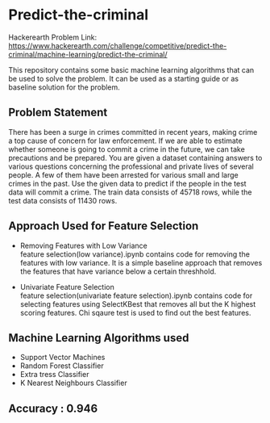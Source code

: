 # Predict-the-criminal

Hackerearth Problem Link: https://www.hackerearth.com/challenge/competitive/predict-the-criminal/machine-learning/predict-the-criminal/

This repository contains some basic machine learning algorithms that can be used to solve the problem. It can be used as a starting guide or as baseline solution for the problem.

## Problem Statement

There has been a surge in crimes committed in recent years, making crime a top cause of concern for law enforcement. If we are able to estimate whether someone is going to commit a crime in the future, we can take precautions and be prepared. You are given a dataset containing answers to various questions concerning the professional and private lives of several people. A few of them have been arrested for various small and large crimes in the past. Use the given data to predict if the people in the test data will commit a crime. The train data consists of 45718 rows, while the test data consists of 11430 rows.

## Approach Used for Feature Selection

* Removing Features with Low Variance <br />
feature selection(low variance).ipynb contains code for removing the features with low variance. It is a simple baseline approach that removes the features that have variance below a certain threshhold.

* Univariate Feature Selection <br />
feature selection(univariate feature selection).ipynb contains code for selecting features using SelectKBest that removes all but the K highest scoring features. Chi sqaure test is used to find out the best features.

## Machine Learning Algorithms used
* Support Vector Machines
* Random Forest Classifier
* Extra tress Classifier
* K Nearest Neighbours Classifier

## Accuracy : 0.946

